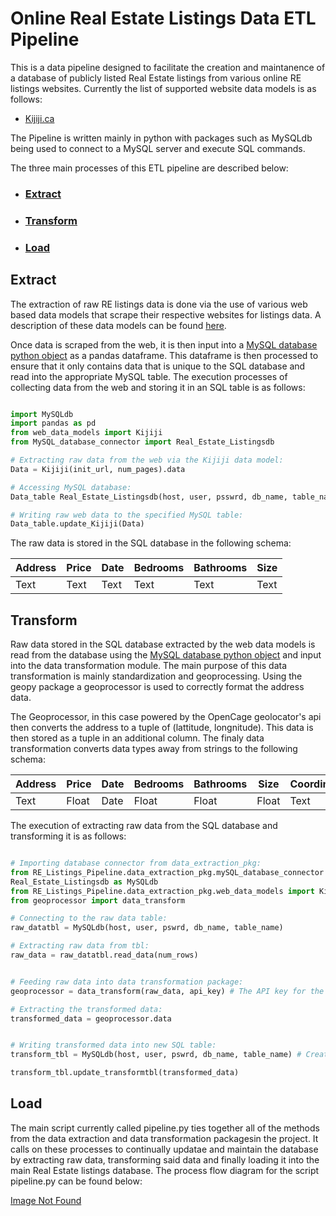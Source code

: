 # Online Real Estate Listings Data ETL Pipeline 
This is a data pipeline designed to facilitate the creation and maintanence of a database of publicly listed Real Estate listings from various online RE listings websites. Currently the list of supported website data models is as follows:

- [Kijiji.ca](https://github.com/MatthewTe/ETL-Data-Models)

The Pipeline is written mainly in python with packages such as MySQLdb being used to connect to a MySQL server and execute SQL commands.

The three main processes of this ETL pipeline are described below:
- ### [Extract](https://github.com/MatthewTe/Public-Real-Estate-Listings-Data-Pipeline/blob/master/README.md#extract-1)
- ### [Transform](https://github.com/MatthewTe/Public-Real-Estate-Listings-Data-Pipeline/blob/master/README.md#transform-1)
- ### [Load](https://github.com/MatthewTe/Public-Real-Estate-Listings-Data-Pipeline/blob/master/README.md#load-1)

## Extract
The extraction of raw RE listings data is done via the use of various web based data models that scrape their respective websites for listings data. A description of these data models can be found [here](https://github.com/MatthewTe/ETL-Data-Models). 

Once data is scraped from the web, it is then input into a [MySQL database python object](https://github.com/MatthewTe/Public-Real-Estate-Listings-Data-Pipeline/blob/master/RE_Listings_Pipeline/data_extraction/MySQL_database_connector.py) as a pandas dataframe. This dataframe is then processed to ensure that it only contains data that is unique to the SQL database and read into the appropriate MySQL table. The execution processes of collecting data from the web and storing it in an SQL table is as follows:

```python

import MySQLdb
import pandas as pd
from web_data_models import Kijiji
from MySQL_database_connector import Real_Estate_Listingsdb

# Extracting raw data from the web via the Kijiji data model:
Data = Kijiji(init_url, num_pages).data

# Accessing MySQL database: 
Data_table Real_Estate_Listingsdb(host, user, psswrd, db_name, table_name)

# Writing raw web data to the specified MySQL table:
Data_table.update_Kijiji(Data)
```
The raw data is stored in the SQL database in the following schema:

| Address| Price | Date           | Bedrooms        | Bathrooms      | Size           |
| -------| ----- | -------------- |-----------------|----------------|----------------|
| Text   | Text  |       Text     |      Text       | Text           | Text           |

## Transform
Raw data stored in the SQL database extracted by the web data models is read from the database using the [MySQL database python object](https://github.com/MatthewTe/Public-Real-Estate-Listings-Data-Pipeline/blob/master/RE_Listings_Pipeline/data_extraction/MySQL_database_connector.py) and input into the data transformation module. The main purpose of this data transformation is mainly standardization and geoprocessing. Using the geopy package a geoprocessor is used to correctly format the address data.

The Geoprocessor, in this case powered by the OpenCage geolocator's api then converts the address to a tuple of (lattitude, longnitude). This data is then stored as a tuple in an additional column. The finaly data transformation converts data types away from strings to the following schema:

|Address|Price|Date|Bedrooms|Bathrooms|Size |Coordinates|
|-------|-----|----|--------|---------|-----|-----------|
|Text   |Float|Date|Float   |Float    |Float|Text       |

The execution of extracting raw data from the SQL database and transforming it is as follows:
```python

# Importing database connector from data_extraction_pkg:
from RE_Listings_Pipeline.data_extraction_pkg.mySQL_database_connector import \
Real_Estate_Listingsdb as MySQLdb
from RE_Listings_Pipeline.data_extraction_pkg.web_data_models import Kijiji
from geoprocessor import data_transform

# Connecting to the raw data table:
raw_datatbl = MySQLdb(host, user, pswrd, db_name, table_name)

# Extracting raw data from tbl:
raw_data = raw_datatbl.read_data(num_rows)


# Feeding raw data into data transformation package:
geoprocessor = data_transform(raw_data, api_key) # The API key for the OpenCage geoprocessor API.

# Extracting the transformed data:
transformed_data = geoprocessor.data


# Writing transformed data into new SQL table:
transform_tbl = MySQLdb(host, user, pswrd, db_name, table_name) # Creating new connection to db to a new table.

transform_tbl.update_transformtbl(transformed_data)
```

## Load
The main script currently called pipeline.py ties together all of the methods from the data extraction and data transformation packagesin the project. It calls on these processes to continually updatae and maintain the database by extracting raw data, transforming said data and finally loading it into the main Real Estate listings database. The process flow diagram for the script pipeline.py can be found below:

[Image Not Found](https://github.com/MatthewTe/Public-Real-Estate-Listings-Data-Pipeline/blob/master/resources/Process_flow_diagram.png)



